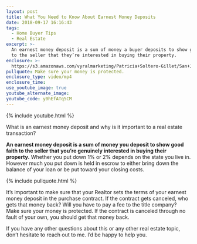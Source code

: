 ```yaml
---
layout: post
title: What You Need to Know About Earnest Money Deposits
date: 2018-09-17 16:16:43
tags:
  - Home Buyer Tips
  - Real Estate
excerpt: >-
  An earnest money deposit is a sum of money a buyer deposits to show good faith
  to the seller that they’re interested in buying their property.
enclosure: >-
  https://s3.amazonaws.com/vyralmarketing/Patricia+Soltero-Gillet/San+Joaquin+Valley-Bay+Area+Real+Estate-+What+Is+an+Earnest+Money+Deposit%253F.mp4
pullquote: Make sure your money is protected.
enclosure_type: video/mp4
enclosure_time:
use_youtube_image: true
youtube_alternate_image:
youtube_code: y0hEfATq5CM
---
```


{% include youtube.html %}

What is an earnest money deposit and why is it important to a real estate transaction?

**An earnest money deposit is a sum of money you deposit to show good faith to the seller that you’re genuinely interested in buying their property.** Whether you put down 1% or 2% depends on the state you live in. However much you put down is held in escrow to either bring down the balance of your loan or be put toward your closing costs.

{% include pullquote.html %}

It’s important to make sure that your Realtor sets the terms of your earnest money deposit in the purchase contract. If the contract gets canceled, who gets that money back? Will you have to pay a fee to the title company? Make sure your money is protected. If the contract is canceled through no fault of your own, you should get that money back.

If you have any other questions about this or any other real estate topic, don’t hesitate to reach out to me. I’d be happy to help you.

&nbsp;